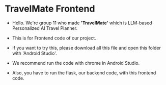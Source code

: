# TravelMate Frontend 
- Hello. We're group 11 who made **'TravelMate'** which is LLM-based Personalized AI Travel Planner.
- This is for Frontend code of our project.

- If you want to try this, please download all this file and open this folder with 'Android Studio'.
- We recommend run the code with chrome in Android Studio.

- Also, you have to run the flask, our backend code, with this frontend code. 

